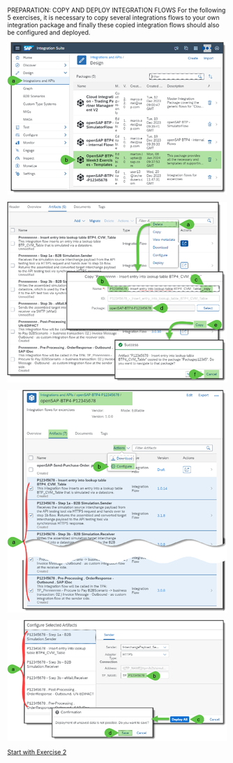 PREPARATION: COPY AND DEPLOY INTEGRATION FLOWS
For the following 5 exercises, it is necessary to copy several integrations flows to your own integration package and finally these copied integration flows should also be configured and deployed.

![alt text](assets/image4.png)

![alt text](assets/image5.png)

![alt text](assets/image6.png)

![alt text](assets/image7.png)

[Start with Exercise 2](../Exercise%202/README.md)

